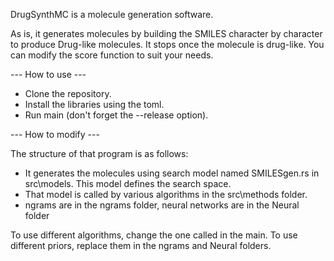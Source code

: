 DrugSynthMC is a molecule generation software.

As is, it generates molecules by building the SMILES character by character to produce Drug-like molecules. It stops once the molecule is drug-like.
You can modify the score function to suit your needs.

--- How to use ---

- Clone the repository.
- Install the libraries using the toml.
- Run main (don't forget the --release option).

--- How to modify ---

The structure of that program is as follows:
- It generates the molecules using search model named SMILESgen.rs in src\models. This model defines the search space.
- That model is called by various algorithms in the src\methods folder.
- ngrams are in the ngrams folder, neural networks are in the Neural folder

To use different algorithms, change the one called in the main.
To use different priors, replace them in the ngrams and Neural folders.
